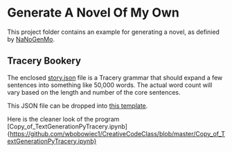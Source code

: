 # Generate A Novel Of My Own

This project folder contains an example for generating a novel, as definied by [NaNoGenMo](http://nanogenmo.github.io). 


## Tracery Bookery
The enclosed [story.json](story.json) file is a Tracery grammar that should expand a few sentences into something like 50,000 words. The actual word count will vary based on the length and number of the core sentences.

This JSON file can be dropped into [this template](https://github.com/zachwhalen/bookery).

Here is the cleaner look of the program [Copy_of_TextGenerationPyTracery.ipynb]{https://github.com/wbobowiec1/CreativeCodeClass/blob/master/Copy_of_TextGenerationPyTracery.ipynb}

